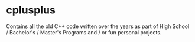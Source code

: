 cplusplus
=========

Contains all the old C++ code written over the years as part of High School / Bachelor's / Master's Programs and / or fun personal projects.

